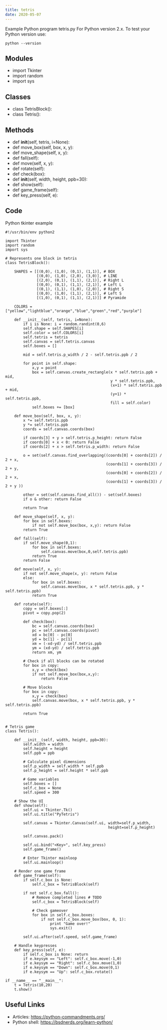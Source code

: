 ```yaml
---
title: tetris
date: 2020-05-07
---
```

Example Python program tetris.py
For Python version 2.x.
To test your Python version use:

    python --version

## Modules

* import Tkinter
* import random
* import sys

## Classes

* class TetrisBlock():
* class Tetris():

## Methods

* def __init__(self, tetris, i=None):
* def move_box(self, box, x, y):
* def move_shape(self, x, y):
* def fall(self):
* def move(self, x, y):
* def rotate(self):
* def check(box):
* def __init__(self, width, height, ppb=30):
* def show(self):
* def game_frame(self):
* def key_press(self, e):

## Code

Python tkinter example

    #!/usr/bin/env python2
    
    import Tkinter
    import random
    import sys
    
    # Represents one block in tetris
    class TetrisBlock():
    
        SHAPES = [[(0,0), (1,0), (0,1), (1,1)], # BOX
                  [(0,0), (1,0), (2,0), (3,0)], # LINE
                  [(2,0), (0,1), (1,1), (2,1)], # Right L
                  [(0,0), (0,1), (1,1), (2,1)], # Left L
                  [(0,1), (1,1), (1,0), (2,0)], # Right S
                  [(0,0), (1,0), (1,1), (2,1)], # Left S
                  [(1,0), (0,1), (1,1), (2,1)]] # Pyramide
    
        COLORS = ["yellow","lightblue","orange","blue","green","red","purple"]
    
        def __init__(self, tetris, i=None):
            if i is None: i = random.randint(0,6)
            self.shape = self.SHAPES[i]
            self.color = self.COLORS[i]
            self.tetris = tetris
            self.canvas = self.tetris.canvas
            self.boxes = []
    
            mid = self.tetris.p_width / 2 - self.tetris.ppb / 2
    
            for point in self.shape:
                x,y = point
                box = self.canvas.create_rectangle(x * self.tetris.ppb + mid,
                                                   y * self.tetris.ppb,
                                                   (x+1) * self.tetris.ppb + mid,
                                                   (y+1) * self.tetris.ppb,
                                                   fill = self.color)
                self.boxes += [box]
    
        def move_box(self, box, x, y):
            x *= self.tetris.ppb
            y *= self.tetris.ppb
            coords = self.canvas.coords(box)
    
            if coords[3] + y > self.tetris.p_height: return False
            if coords[0] + x < 0: return False
            if coords[2] + x > self.tetris.p_width: return False
    
            o = set(self.canvas.find_overlapping((coords[0] + coords[2]) / 2 + x,
                                                 (coords[1] + coords[3]) / 2 + y,
                                                 (coords[0] + coords[2]) / 2 + x,
                                                 (coords[1] + coords[3]) / 2 + y ))
    
            other = set(self.canvas.find_all()) - set(self.boxes)
            if o & other: return False
    
            return True
    
        def move_shape(self, x, y):
            for box in self.boxes:
                if not self.move_box(box, x,y): return False
            return True
    
        def fall(self):
            if self.move_shape(0,1):
                for box in self.boxes:
                    self.canvas.move(box,0,self.tetris.ppb)
                return True
            return False
    
        def move(self, x, y):
            if not self.move_shape(x, y): return False
            else:
                for box in self.boxes:
                    self.canvas.move(box, x * self.tetris.ppb, y * self.tetris.ppb)
                return True
    
        def rotate(self):
            copy = self.boxes[:]
            pivot = copy.pop(2)
    
            def check(box):
                bc = self.canvas.coords(box)
                pc = self.canvas.coords(pivot)
                xd = bc[0] - pc[0]
                yd = bc[1] - pc[1]
                xm = (-xd-yd) / self.tetris.ppb
                ym = (xd-yd) / self.tetris.ppb
                return xm, ym
    
            # Check if all blocks can be rotated
            for box in copy:
                x,y = check(box)
                if not self.move_box(box,x,y):
                    return False
    
            # Move blocks
            for box in copy:
                x,y = check(box)
                self.canvas.move(box, x * self.tetris.ppb, y * self.tetris.ppb)
    
            return True
    
    
    # Tetris game
    class Tetris():
    
        def __init__(self, width, height, ppb=30):
            self.width = width
            self.height = height
            self.ppb = ppb
    
            # Calculate pixel dimensions
            self.p_width = self.width * self.ppb
            self.p_height = self.height * self.ppb
    
            # Game variables
            self.boxes = []
            self.c_box = None
            self.speed = 300
    
        # Show the UI
        def show(self):
            self.ui = Tkinter.Tk()
            self.ui.title("PyTetris")
    
            self.canvas = Tkinter.Canvas(self.ui, width=self.p_width,
                                                  height=self.p_height)
    
            self.canvas.pack()
    
            self.ui.bind("<Key>", self.key_press)
            self.game_frame()
    
            # Enter Tkinter mainloop
            self.ui.mainloop()
    
        # Render one game frame
        def game_frame(self):
            if self.c_box is None:
                self.c_box = TetrisBlock(self)
    
            if not self.c_box.fall():
                # Remove completed lines # TODO
                self.c_box = TetrisBlock(self)
    
                # Check gameover
                for box in self.c_box.boxes:
                    if not self.c_box.move_box(box, 0, 1):
                        print "Game over!"
                        sys.exit()
    
            self.ui.after(self.speed, self.game_frame)
    
        # Handle keypresses
        def key_press(self, e):
            if self.c_box is None: return
            if e.keysym == "Left": self.c_box.move(-1,0)
            if e.keysym == "Right": self.c_box.move(1,0)
            if e.keysym == "Down": self.c_box.move(0,1)
            if e.keysym == "Up": self.c_box.rotate()
    
    if __name__ == "__main__":
        t = Tetris(10,20)
        t.show()
    

## Useful Links

- Articles: https://python-commandments.org/
- Python shell: https://bsdnerds.org/learn-python/
